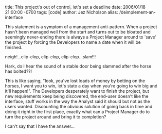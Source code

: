 title: This project's out of control, let's set a deadline
date: 2006/01/18 21:00:00 -0700
tags: [code]
author: Jez Nicholson
alias: /deimplement-an-interface

This statement is a symptom of a management anti-pattern. When a project hasn't been managed well from the start and turns out to be bloated and seemingly never-ending there is always a Project Manager around to 'save' the project by forcing the Developers to name a date when it will be finished.

neigh!...clip-clop, clip-clop, clip-clop...slam!!!

Hark, do I hear the sound of a stable door being slammed after the horse has bolted??!

This is like saying, "look, you've lost loads of money by betting on the horses, I want you to win, let's state a day when you're going to win big and it'll happen!". The Developers desperately want to finish the project, but new requirements keep being discovered, the end-user doesn't like the interface, stuff works in the way the Analyst said it should but not as the users wanted. Discounting the obvious solution of going back in time and doing it right in the first place, exactly what can a Project Manager do to turn the project around and bring it to completion?

I can't say that I have the answer...